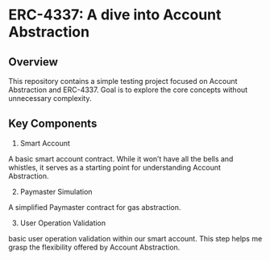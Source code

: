 # ERC-4337: A dive into Account Abstraction

## Overview

This repository contains a simple testing project focused on Account Abstraction and ERC-4337.
Goal is to explore the core concepts without unnecessary complexity.

## Key Components

1. Smart Account

A basic smart account contract. While it won’t have all the bells and whistles, it serves as a starting point for understanding Account Abstraction.

2. Paymaster Simulation

A simplified Paymaster contract for gas abstraction.

3. User Operation Validation

basic user operation validation within our smart account. This step helps me grasp the flexibility offered by Account Abstraction.
